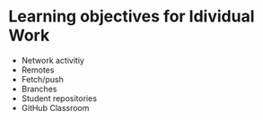 # Learning objectives for Idividual Work

* Network activitiy
* Remotes
* Fetch/push
* Branches
* Student repositories
* GitHub Classroom

